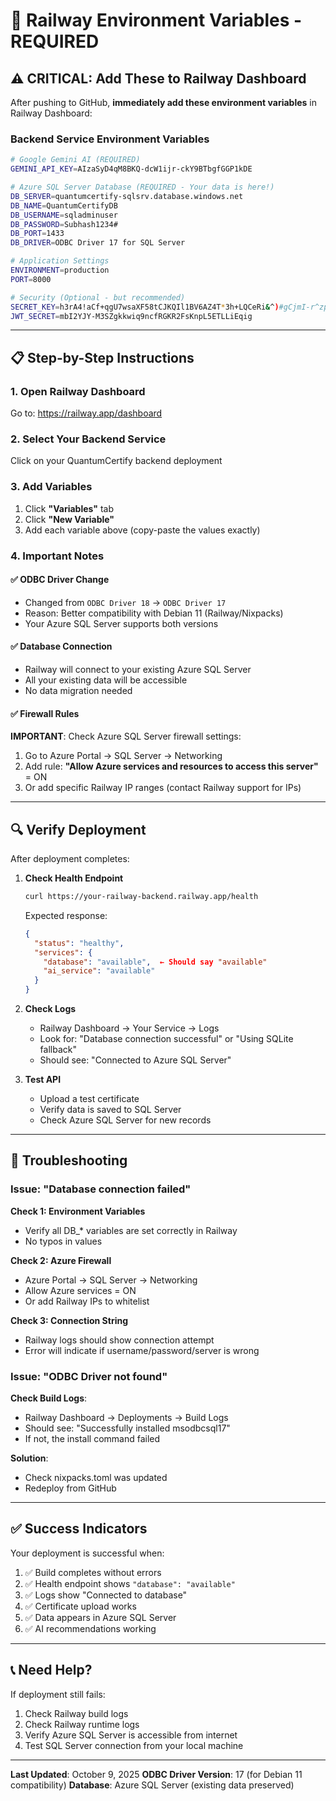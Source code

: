 # 🚂 Railway Environment Variables - REQUIRED

## ⚠️ CRITICAL: Add These to Railway Dashboard

After pushing to GitHub, **immediately add these environment variables** in Railway Dashboard:

### Backend Service Environment Variables

```bash
# Google Gemini AI (REQUIRED)
GEMINI_API_KEY=AIzaSyD4qM8BKQ-dcW1ijr-ckY9BTbgfGGP1kDE

# Azure SQL Server Database (REQUIRED - Your data is here!)
DB_SERVER=quantumcertify-sqlsrv.database.windows.net
DB_NAME=QuantumCertifyDB
DB_USERNAME=sqladminuser
DB_PASSWORD=Subhash1234#
DB_PORT=1433
DB_DRIVER=ODBC Driver 17 for SQL Server

# Application Settings
ENVIRONMENT=production
PORT=8000

# Security (Optional - but recommended)
SECRET_KEY=h3rA4!aCf+qgU7wsaXF58tCJKQIl1BV6AZ4T*3h+LQCeRi&^)#gCjmI-r^zpk^gZ
JWT_SECRET=mbI2YJY-M3SZgkkwiq9ncfRGKR2FsKnpL5ETLLiEqig
```

---

## 📋 Step-by-Step Instructions

### 1. Open Railway Dashboard
Go to: https://railway.app/dashboard

### 2. Select Your Backend Service
Click on your QuantumCertify backend deployment

### 3. Add Variables
1. Click **"Variables"** tab
2. Click **"New Variable"**
3. Add each variable above (copy-paste the values exactly)

### 4. Important Notes

#### ✅ ODBC Driver Change
- Changed from `ODBC Driver 18` → `ODBC Driver 17`
- Reason: Better compatibility with Debian 11 (Railway/Nixpacks)
- Your Azure SQL Server supports both versions

#### ✅ Database Connection
- Railway will connect to your existing Azure SQL Server
- All your existing data will be accessible
- No data migration needed

#### ✅ Firewall Rules
**IMPORTANT**: Check Azure SQL Server firewall settings:
1. Go to Azure Portal → SQL Server → Networking
2. Add rule: **"Allow Azure services and resources to access this server"** = ON
3. Or add specific Railway IP ranges (contact Railway support for IPs)

---

## 🔍 Verify Deployment

After deployment completes:

1. **Check Health Endpoint**
   ```bash
   curl https://your-railway-backend.railway.app/health
   ```

   Expected response:
   ```json
   {
     "status": "healthy",
     "services": {
       "database": "available",  ← Should say "available"
       "ai_service": "available"
     }
   }
   ```

2. **Check Logs**
   - Railway Dashboard → Your Service → Logs
   - Look for: "Database connection successful" or "Using SQLite fallback"
   - Should see: "Connected to Azure SQL Server"

3. **Test API**
   - Upload a test certificate
   - Verify data is saved to SQL Server
   - Check Azure SQL Server for new records

---

## 🐛 Troubleshooting

### Issue: "Database connection failed"

**Check 1: Environment Variables**
- Verify all DB_* variables are set correctly in Railway
- No typos in values

**Check 2: Azure Firewall**
- Azure Portal → SQL Server → Networking
- Allow Azure services = ON
- Or add Railway IPs to whitelist

**Check 3: Connection String**
- Railway logs should show connection attempt
- Error will indicate if username/password/server is wrong

### Issue: "ODBC Driver not found"

**Check Build Logs**:
- Railway Dashboard → Deployments → Build Logs
- Should see: "Successfully installed msodbcsql17"
- If not, the install command failed

**Solution**:
- Check nixpacks.toml was updated
- Redeploy from GitHub

---

## ✅ Success Indicators

Your deployment is successful when:

1. ✅ Build completes without errors
2. ✅ Health endpoint shows `"database": "available"`
3. ✅ Logs show "Connected to database"
4. ✅ Certificate upload works
5. ✅ Data appears in Azure SQL Server
6. ✅ AI recommendations working

---

## 📞 Need Help?

If deployment still fails:
1. Check Railway build logs
2. Check Railway runtime logs
3. Verify Azure SQL Server is accessible from internet
4. Test SQL Server connection from your local machine

---

**Last Updated**: October 9, 2025
**ODBC Driver Version**: 17 (for Debian 11 compatibility)
**Database**: Azure SQL Server (existing data preserved)
